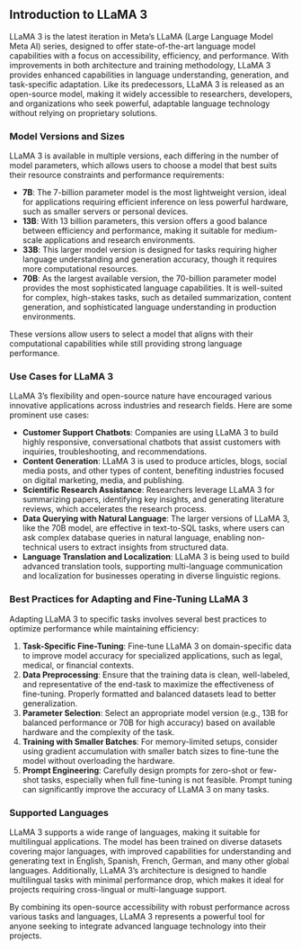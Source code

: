 ## Introduction to LLaMA 3

LLaMA 3 is the latest iteration in Meta’s LLaMA (Large Language Model Meta AI) series, designed to offer state-of-the-art language model capabilities with a focus on accessibility, efficiency, and performance. With improvements in both architecture and training methodology, LLaMA 3 provides enhanced capabilities in language understanding, generation, and task-specific adaptation. Like its predecessors, LLaMA 3 is released as an open-source model, making it widely accessible to researchers, developers, and organizations who seek powerful, adaptable language technology without relying on proprietary solutions.

### Model Versions and Sizes

LLaMA 3 is available in multiple versions, each differing in the number of model parameters, which allows users to choose a model that best suits their resource constraints and performance requirements:

- **7B**: The 7-billion parameter model is the most lightweight version, ideal for applications requiring efficient inference on less powerful hardware, such as smaller servers or personal devices.
- **13B**: With 13 billion parameters, this version offers a good balance between efficiency and performance, making it suitable for medium-scale applications and research environments.
- **33B**: This larger model version is designed for tasks requiring higher language understanding and generation accuracy, though it requires more computational resources.
- **70B**: As the largest available version, the 70-billion parameter model provides the most sophisticated language capabilities. It is well-suited for complex, high-stakes tasks, such as detailed summarization, content generation, and sophisticated language understanding in production environments.

These versions allow users to select a model that aligns with their computational capabilities while still providing strong language performance.

### Use Cases for LLaMA 3

LLaMA 3’s flexibility and open-source nature have encouraged various innovative applications across industries and research fields. Here are some prominent use cases:

- **Customer Support Chatbots**: Companies are using LLaMA 3 to build highly responsive, conversational chatbots that assist customers with inquiries, troubleshooting, and recommendations.
- **Content Generation**: LLaMA 3 is used to produce articles, blogs, social media posts, and other types of content, benefiting industries focused on digital marketing, media, and publishing.
- **Scientific Research Assistance**: Researchers leverage LLaMA 3 for summarizing papers, identifying key insights, and generating literature reviews, which accelerates the research process.
- **Data Querying with Natural Language**: The larger versions of LLaMA 3, like the 70B model, are effective in text-to-SQL tasks, where users can ask complex database queries in natural language, enabling non-technical users to extract insights from structured data.
- **Language Translation and Localization**: LLaMA 3 is being used to build advanced translation tools, supporting multi-language communication and localization for businesses operating in diverse linguistic regions.

### Best Practices for Adapting and Fine-Tuning LLaMA 3

Adapting LLaMA 3 to specific tasks involves several best practices to optimize performance while maintaining efficiency:

1. **Task-Specific Fine-Tuning**: Fine-tune LLaMA 3 on domain-specific data to improve model accuracy for specialized applications, such as legal, medical, or financial contexts.
2. **Data Preprocessing**: Ensure that the training data is clean, well-labeled, and representative of the end-task to maximize the effectiveness of fine-tuning. Properly formatted and balanced datasets lead to better generalization.
3. **Parameter Selection**: Select an appropriate model version (e.g., 13B for balanced performance or 70B for high accuracy) based on available hardware and the complexity of the task.
4. **Training with Smaller Batches**: For memory-limited setups, consider using gradient accumulation with smaller batch sizes to fine-tune the model without overloading the hardware.
5. **Prompt Engineering**: Carefully design prompts for zero-shot or few-shot tasks, especially when full fine-tuning is not feasible. Prompt tuning can significantly improve the accuracy of LLaMA 3 on many tasks.

### Supported Languages

LLaMA 3 supports a wide range of languages, making it suitable for multilingual applications. The model has been trained on diverse datasets covering major languages, with improved capabilities for understanding and generating text in English, Spanish, French, German, and many other global languages. Additionally, LLaMA 3’s architecture is designed to handle multilingual tasks with minimal performance drop, which makes it ideal for projects requiring cross-lingual or multi-language support.

By combining its open-source accessibility with robust performance across various tasks and languages, LLaMA 3 represents a powerful tool for anyone seeking to integrate advanced language technology into their projects.